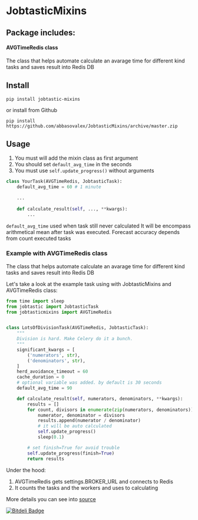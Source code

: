 JobtasticMixins
===============

## Package includes:

#### AVGTimeRedis class
The class that helps automate calculate an avarage time
for different kind tasks and saves result into Redis DB


## Install
```pip install jobtastic-mixins```

or install from Github

```pip install https://github.com/abbasovalex/JobtasticMixins/archive/master.zip```


## Usage

1. You must will add the mixin class as first argument
2. You should set ```default_avg_time``` in the seconds 
3. You must use ```self.update_progress()``` without arguments

```python
class YourTask(AVGTimeRedis, JobtasticTask):
    default_avg_time = 60 # 1 minute
    
    ...
    
    def calculate_result(self, ..., **kwargs):
        ...
```

```default_avg_time``` used when task still never calculated
It will be encompass arithmetical mean after task was executed.
Forecast accuracy depends from count executed tasks 


### Example with AVGTimeRedis class

The class that helps automate calculate an avarage time for different kind
tasks and saves result into Redis DB

Let's take a look at the example task using with JobtasticMixins and
AVGTimeRedis class:

``` python
from time import sleep
from jobtastic import JobtasticTask
from jobtasticmixins import AVGTimeRedis


class LotsOfDivisionTask(AVGTimeRedis, JobtasticTask):
    """
    Division is hard. Make Celery do it a bunch.
    """
    significant_kwargs = [
        ('numerators', str),
        ('denominators', str),
    ]
    herd_avoidance_timeout = 60
    cache_duration = 0
    # optional variable was added. by default is 30 seconds   
    default_avg_time = 90

    def calculate_result(self, numerators, denominators, **kwargs):
        results = []
        for count, divisors in enumerate(zip(numerators, denominators)):
            numerator, denominator = divisors
            results.append(numerator / denominator)
            # it will be auto calculated
            self.update_progress()
            sleep(0.1)

        # set finish=True for avoid trouble
        self.update_progress(finish=True)
        return results

```

Under the hood:

1. AVGTimeRedis gets settings.BROKER_URL and connects to Redis 
2. It counts the tasks and the workers and uses to calculating 

More details you can see into [source](https://github.com/abbasovalex/JobtasticMixins/blob/master/jobtasticmixins/mixins.py)


[![Bitdeli Badge](https://d2weczhvl823v0.cloudfront.net/abbasovalex/jobtasticmixins/trend.png)](https://bitdeli.com/free "Bitdeli Badge")

